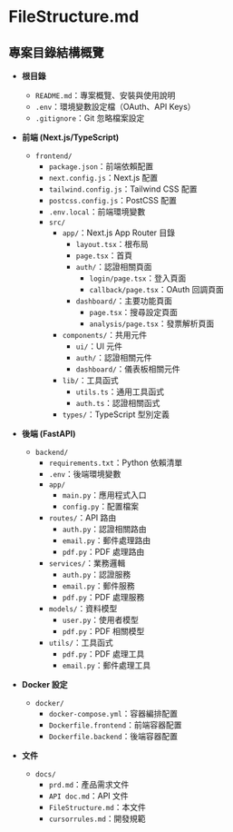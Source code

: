 # FileStructure.md

## 專案目錄結構概覽

- **根目錄**
  - `README.md`：專案概覽、安裝與使用說明
  - `.env`：環境變數設定檔（OAuth、API Keys）
  - `.gitignore`：Git 忽略檔案設定

- **前端 (Next.js/TypeScript)**
  - `frontend/`
    - `package.json`：前端依賴配置
    - `next.config.js`：Next.js 配置
    - `tailwind.config.js`：Tailwind CSS 配置
    - `postcss.config.js`：PostCSS 配置
    - `.env.local`：前端環境變數
    - `src/`
      - `app/`：Next.js App Router 目錄
        - `layout.tsx`：根布局
        - `page.tsx`：首頁
        - `auth/`：認證相關頁面
          - `login/page.tsx`：登入頁面
          - `callback/page.tsx`：OAuth 回調頁面
        - `dashboard/`：主要功能頁面
          - `page.tsx`：搜尋設定頁面
          - `analysis/page.tsx`：發票解析頁面
      - `components/`：共用元件
        - `ui/`：UI 元件
        - `auth/`：認證相關元件
        - `dashboard/`：儀表板相關元件
      - `lib/`：工具函式
        - `utils.ts`：通用工具函式
        - `auth.ts`：認證相關函式
      - `types/`：TypeScript 型別定義

- **後端 (FastAPI)**
  - `backend/`
    - `requirements.txt`：Python 依賴清單
    - `.env`：後端環境變數
    - `app/`
      - `main.py`：應用程式入口
      - `config.py`：配置檔案
    - `routes/`：API 路由
      - `auth.py`：認證相關路由
      - `email.py`：郵件處理路由
      - `pdf.py`：PDF 處理路由
    - `services/`：業務邏輯
      - `auth.py`：認證服務
      - `email.py`：郵件服務
      - `pdf.py`：PDF 處理服務
    - `models/`：資料模型
      - `user.py`：使用者模型
      - `pdf.py`：PDF 相關模型
    - `utils/`：工具函式
      - `pdf.py`：PDF 處理工具
      - `email.py`：郵件處理工具

- **Docker 設定**
  - `docker/`
    - `docker-compose.yml`：容器編排配置
    - `Dockerfile.frontend`：前端容器配置
    - `Dockerfile.backend`：後端容器配置

- **文件**
  - `docs/`
    - `prd.md`：產品需求文件
    - `API doc.md`：API 文件
    - `FileStructure.md`：本文件
    - `cursorrules.md`：開發規範
